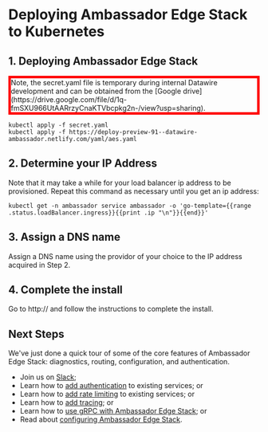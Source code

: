# Deploying Ambassador Edge Stack to Kubernetes

## 1. Deploying Ambassador Edge Stack

<div style="border: thick solid red">
Note, the secret.yaml file is temporary during internal Datawire development and can be obtained from the [Google drive](https://drive.google.com/file/d/1q-fmSXU966UtAARrzyCnaKTVbcpkg2n-/view?usp=sharing).
</div>

```shell
kubectl apply -f secret.yaml
kubectl apply -f https://deploy-preview-91--datawire-ambassador.netlify.com/yaml/aes.yaml
```

## 2. Determine your IP Address

Note that it may take a while for your load balancer ip address to be
provisioned. Repeat this command as necessary until you get an ip
address:

```shell
kubectl get -n ambassador service ambassador -o 'go-template={{range .status.loadBalancer.ingress}}{{print .ip "\n"}}{{end}}'
```

## 3. Assign a DNS name

Assign a DNS name using the providor of your choice to the IP address acquired in Step 2.

## 4. Complete the install

Go to http://<your-host-name> and follow the instructions to complete the install.


## Next Steps

We've just done a quick tour of some of the core features of Ambassador Edge Stack: diagnostics, routing, configuration, and authentication.

- Join us on [Slack](https://d6e.co/slack);
- Learn how to [add authentication](/user-guide/auth-tutorial) to existing services; or
- Learn how to [add rate limiting](/user-guide/rate-limiting-tutorial) to existing services; or
- Learn how to [add tracing](/user-guide/tracing-tutorial); or
- Learn how to [use gRPC with Ambassador Edge Stack](/user-guide/grpc); or
- Read about [configuring Ambassador Edge Stack](/reference/configuration).
